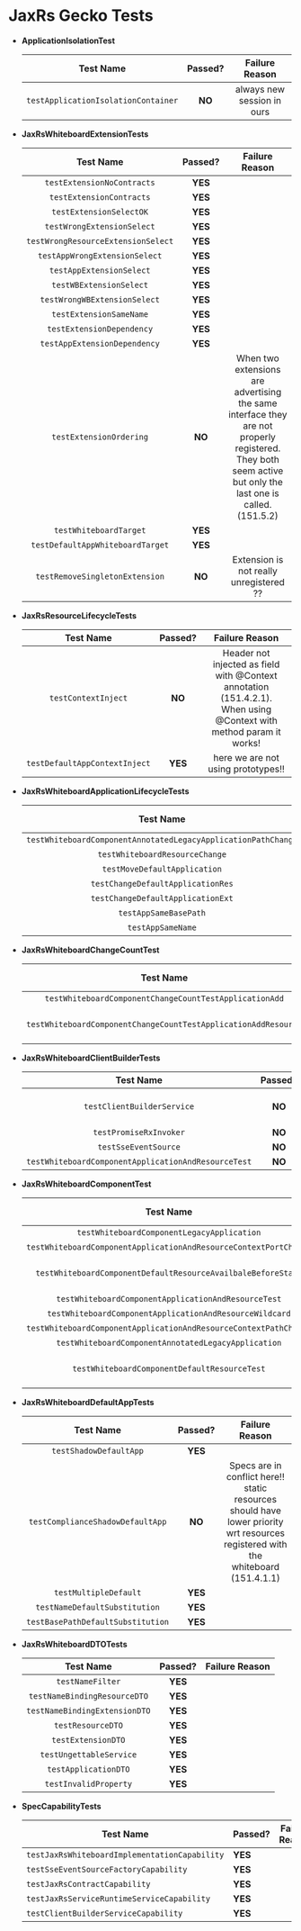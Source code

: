 # JaxRs Gecko Tests

+ **ApplicationIsolationTest**

  |            **Test Name**            | **Passed?** |     **Failure Reason**     |
  | :---------------------------------: | :---------: | :------------------------: |
  | `testApplicationIsolationContainer` |   **NO**    | always new session in ours |

  

+ **JaxRsWhiteboardExtensionTests**

  |           **Test Name**            | **Passed?** |                      **Failure Reason**                      |
  | :--------------------------------: | :---------: | :----------------------------------------------------------: |
  |     `testExtensionNoContracts`     |   **YES**   |                                                              |
  |      `testExtensionContracts`      |   **YES**   |                                                              |
  |      `testExtensionSelectOK`       |   **YES**   |                                                              |
  |     `testWrongExtensionSelect`     |   **YES**   |                                                              |
  | `testWrongResourceExtensionSelect` |   **YES**   |                                                              |
  |   `testAppWrongExtensionSelect`    |   **YES**   |                                                              |
  |      `testAppExtensionSelect`      |   **YES**   |                                                              |
  |      `testWBExtensionSelect`       |   **YES**   |                                                              |
  |    `testWrongWBExtensionSelect`    |   **YES**   |                                                              |
  |      `testExtensionSameName`       |   **YES**   |                                                              |
  |     `testExtensionDependency`      |   **YES**   |                                                              |
  |    `testAppExtensionDependency`    |   **YES**   |                                                              |
  |      `testExtensionOrdering`       |   **NO**    | When two extensions are advertising the same </br> interface they are not properly registered. </br> They both seem active but only the last one is called. (151.5.2) |
  |       `testWhiteboardTarget`       |   **YES**   |                                                              |
  |  `testDefaultAppWhiteboardTarget`  |   **YES**   |                                                              |
  |   `testRemoveSingletonExtension`   |   **NO**    |           Extension is not really unregistered ??            |

  

+ **JaxRsResourceLifecycleTests**

  |         **Test Name**         | **Passed?** |                      **Failure Reason**                      |
  | :---------------------------: | :---------: | :----------------------------------------------------------: |
  |      `testContextInject`      |   **NO**    | Header not injected as field with @Context annotation (151.4.2.1). </br> When using @Context with method param it works! |
  | `testDefaultAppContextInject` |   **YES**   |              here we are not using prototypes!!              |

+ **JaxRsWhiteboardApplicationLifecycleTests**

  |                        **Test Name**                         | **Passed?** | **Failure Reason** |
  | :----------------------------------------------------------: | :---------: | :----------------: |
  | `testWhiteboardComponentAnnotatedLegacyApplicationPathChange` |   **YES**   |                    |
  |                `testWhiteboardResourceChange`                |   **YES**   |                    |
  |                 `testMoveDefaultApplication`                 |   **YES**   |                    |
  |              `testChangeDefaultApplicationRes`               |   **YES**   |                    |
  |              `testChangeDefaultApplicationExt`               |   **YES**   |                    |
  |                    `testAppSameBasePath`                     |   **YES**   |                    |
  |                      `testAppSameName`                       |   **YES**   |                    |

+ **JaxRsWhiteboardChangeCountTest**

  |                        **Test Name**                         | **Passed?** |  **Failure Reason**   |
  | :----------------------------------------------------------: | :---------: | :-------------------: |
  |    `testWhiteboardComponentChangeCountTestApplicationAdd`    |   **YES**   |                       |
  | `testWhiteboardComponentChangeCountTestApplicationAddResource` |   **NO**    | If catch IAE it works |

+ **JaxRsWhiteboardClientBuilderTests**

  |                    **Test Name**                    | **Passed?** |                      **Failure Reason**                      |
  | :-------------------------------------------------: | :---------: | :----------------------------------------------------------: |
  |             `testClientBuilderService`              |   **NO**    | PrototypeExtension does not set the suffix in the activate method |
  |               `testPromiseRxInvoker`                |   **NO**    |                                                              |
  |                `testSseEventSource`                 |   **NO**    |                    ClassNotFoundException                    |
  | `testWhiteboardComponentApplicationAndResourceTest` |   **NO**    |                    if catch IAE it works                     |

+ **JaxRsWhiteboardComponentTest**

  |                        **Test Name**                         | **Passed?** |  **Failure Reason**   |
  | :----------------------------------------------------------: | :---------: | :-------------------: |
  |          `testWhiteboardComponentLegacyApplication`          |   **YES**   |                       |
  | `testWhiteboardComponentApplicationAndResourceContextPortChange` |   **YES**   |                       |
  | `testWhiteboardComponentDefaultResourceAvailbaleBeforeStart` |   **NO**    | if catch IAE it works |
  |     `testWhiteboardComponentApplicationAndResourceTest`      |   **YES**   |                       |
  |   `testWhiteboardComponentApplicationAndResourceWildcard`    |   **NO**    |                       |
  | `testWhiteboardComponentApplicationAndResourceContextPathChange` |   **YES**   |                       |
  |     `testWhiteboardComponentAnnotatedLegacyApplication`      |   **YES**   |                       |
  |         `testWhiteboardComponentDefaultResourceTest`         |   **NO**    | if catch IAE it works |

+ **JaxRsWhiteboardDefaultAppTests**

  |           **Test Name**           | **Passed?** |                      **Failure Reason**                      |
  | :-------------------------------: | :---------: | :----------------------------------------------------------: |
  |      `testShadowDefaultApp`       |   **YES**   |                                                              |
  | `testComplianceShadowDefaultApp`  |   **NO**    | Specs are in conflict here!! static resources should have lower priority wrt resources registered with the whiteboard (151.4.1.1) |
  |       `testMultipleDefault`       |   **YES**   |                                                              |
  |   `testNameDefaultSubstitution`   |   **YES**   |                                                              |
  | `testBasePathDefaultSubstitution` |   **YES**   |                                                              |

  

+ **JaxRsWhiteboardDTOTests**

  |         **Test Name**         | **Passed?** | **Failure Reason** |
  | :---------------------------: | :---------: | :----------------: |
  |       `testNameFilter`        |   **YES**   |                    |
  | `testNameBindingResourceDTO`  |   **YES**   |                    |
  | `testNameBindingExtensionDTO` |   **YES**   |                    |
  |       `testResourceDTO`       |   **YES**   |                    |
  |      `testExtensionDTO`       |   **YES**   |                    |
  |    `testUngettableService`    |   **YES**   |                    |
  |     `testApplicationDTO`      |   **YES**   |                    |
  |     `testInvalidProperty`     |   **YES**   |                    |

+ **SpecCapabilityTests**

  | **Test Name**                                 | **Passed?** | **Failure Reason** |
  | --------------------------------------------- | ----------- | ------------------ |
  | `testJaxRsWhiteboardImplementationCapability` | **YES**     |                    |
  | `testSseEventSourceFactoryCapability`         | **YES**     |                    |
  | `testJaxRsContractCapability`                 | **YES**     |                    |
  | `testJaxRsServiceRuntimeServiceCapability`    | **YES**     |                    |
  | `testClientBuilderServiceCapability`          | **YES**     |                    |

  